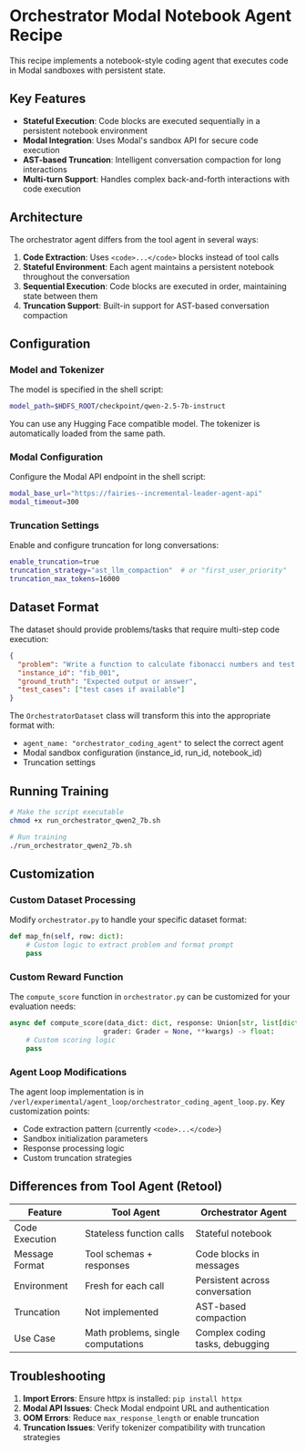 # Orchestrator Modal Notebook Agent Recipe

This recipe implements a notebook-style coding agent that executes code in Modal sandboxes with persistent state.

## Key Features

- **Stateful Execution**: Code blocks are executed sequentially in a persistent notebook environment
- **Modal Integration**: Uses Modal's sandbox API for secure code execution
- **AST-based Truncation**: Intelligent conversation compaction for long interactions
- **Multi-turn Support**: Handles complex back-and-forth interactions with code execution

## Architecture

The orchestrator agent differs from the tool agent in several ways:

1. **Code Extraction**: Uses `<code>...</code>` blocks instead of tool calls
2. **Stateful Environment**: Each agent maintains a persistent notebook throughout the conversation
3. **Sequential Execution**: Code blocks are executed in order, maintaining state between them
4. **Truncation Support**: Built-in support for AST-based conversation compaction

## Configuration

### Model and Tokenizer

The model is specified in the shell script:
```bash
model_path=$HDFS_ROOT/checkpoint/qwen-2.5-7b-instruct
```

You can use any Hugging Face compatible model. The tokenizer is automatically loaded from the same path.

### Modal Configuration

Configure the Modal API endpoint in the shell script:
```bash
modal_base_url="https://fairies--incremental-leader-agent-api"
modal_timeout=300
```

### Truncation Settings

Enable and configure truncation for long conversations:
```bash
enable_truncation=true
truncation_strategy="ast_llm_compaction"  # or "first_user_priority"
truncation_max_tokens=16000
```

## Dataset Format

The dataset should provide problems/tasks that require multi-step code execution:

```json
{
  "problem": "Write a function to calculate fibonacci numbers and test it",
  "instance_id": "fib_001",
  "ground_truth": "Expected output or answer",
  "test_cases": ["test cases if available"]
}
```

The `OrchestratorDataset` class will transform this into the appropriate format with:
- `agent_name: "orchestrator_coding_agent"` to select the correct agent
- Modal sandbox configuration (instance_id, run_id, notebook_id)
- Truncation settings

## Running Training

```bash
# Make the script executable
chmod +x run_orchestrator_qwen2_7b.sh

# Run training
./run_orchestrator_qwen2_7b.sh
```

## Customization

### Custom Dataset Processing

Modify `orchestrator.py` to handle your specific dataset format:

```python
def map_fn(self, row: dict):
    # Custom logic to extract problem and format prompt
    pass
```

### Custom Reward Function

The `compute_score` function in `orchestrator.py` can be customized for your evaluation needs:

```python
async def compute_score(data_dict: dict, response: Union[str, list[dict]], 
                       grader: Grader = None, **kwargs) -> float:
    # Custom scoring logic
    pass
```

### Agent Loop Modifications

The agent loop implementation is in `/verl/experimental/agent_loop/orchestrator_coding_agent_loop.py`. 
Key customization points:
- Code extraction pattern (currently `<code>...</code>`)
- Sandbox initialization parameters
- Response processing logic
- Custom truncation strategies

## Differences from Tool Agent (Retool)

| Feature | Tool Agent | Orchestrator Agent |
|---------|------------|--------------------|
| Code Execution | Stateless function calls | Stateful notebook |
| Message Format | Tool schemas + responses | Code blocks in messages |
| Environment | Fresh for each call | Persistent across conversation |
| Truncation | Not implemented | AST-based compaction |
| Use Case | Math problems, single computations | Complex coding tasks, debugging |

## Troubleshooting

1. **Import Errors**: Ensure httpx is installed: `pip install httpx`
2. **Modal API Issues**: Check Modal endpoint URL and authentication
3. **OOM Errors**: Reduce `max_response_length` or enable truncation
4. **Truncation Issues**: Verify tokenizer compatibility with truncation strategies





